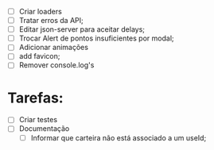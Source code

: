 - [ ] Criar loaders
- [ ] Tratar erros da API;
- [ ] Editar json-server para aceitar delays;
- [ ] Trocar Alert de pontos insuficientes por modal;
- [ ] Adicionar animações
- [ ] add favicon;
- [ ] Remover console.log's

# Tarefas:

- [ ] Criar testes
- [ ] Documentação
  - [ ] Informar que carteira não está associado a um useId;
